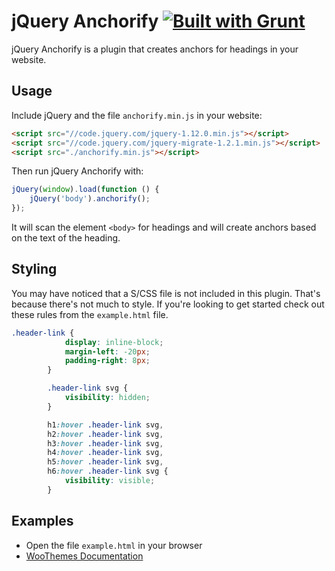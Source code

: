 # jQuery Anchorify [![Built with Grunt](https://cdn.gruntjs.com/builtwith.png)](http://gruntjs.com/)

jQuery Anchorify is a plugin that creates anchors for headings in your website.

## Usage

Include jQuery and the file `anchorify.min.js` in your website:

```html
<script src="//code.jquery.com/jquery-1.12.0.min.js"></script>
<script src="//code.jquery.com/jquery-migrate-1.2.1.min.js"></script>
<script src="./anchorify.min.js"></script>
```

Then run jQuery Anchorify with:

```javascript
jQuery(window).load(function () {
    jQuery('body').anchorify();
});
```

It will scan the element `<body>` for headings and will create anchors based on the text of the heading.

## Styling 

You may have noticed that a S/CSS file is not included in this plugin. That's because there's not much to style. If you're looking to get started check out these rules from the `example.html` file.

```css
.header-link {
            display: inline-block;
            margin-left: -20px;
            padding-right: 8px;
        }

        .header-link svg {
            visibility: hidden;
        }

        h1:hover .header-link svg,
        h2:hover .header-link svg,
        h3:hover .header-link svg,
        h4:hover .header-link svg,
        h5:hover .header-link svg,
        h6:hover .header-link svg {
            visibility: visible;
        } 
```

## Examples

* Open the file `example.html` in your browser
* [WooThemes Documentation](https://docs.woothemes.com/document/start-with-woocommerce-in-5-steps/)
